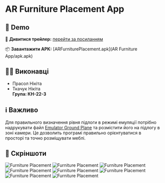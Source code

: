 # AR Furniture Placement App

## 🚀 Demo

🎥 **Дивитися трейлер:** [перейти за посиланням](https://drive.google.com/drive/u/1/folders/1XNxFAU2MVP9xlxkR33ZGKnFlkdyRVwk0)

📦 **Завантажити APK:** [ARFurniturePlacement.apk](AR Furniture App/apk.apk)

## 👨‍💻 Виконавці

- Прасол Нікіта  
- Ткачук Нікіта  
**Група: КН-22-3**

## ℹ Важливо

Для правильного визначення рівня підлоги в режимі емуляції потрібно надрукувати файл [Emulator Ground Plane](emulator_ground_plane.pdf) та розмістити його на підлогу в зоні камери. Це дозволить програмі правильно орієнтуватися в просторі та точно розміщувати меблі.

## 📸 Скріншоти

![Furniture Placement](Screenshots/1.png)
![Furniture Placement](Screenshots/2.png)
![Furniture Placement](Screenshots/3.png)
![Furniture Placement](Screenshots/4.png)
![Furniture Placement](Screenshots/5.png)
![Furniture Placement](Screenshots/6.png)
![Furniture Placement](Screenshots/7.png)
![Furniture Placement](Screenshots/8.png)



